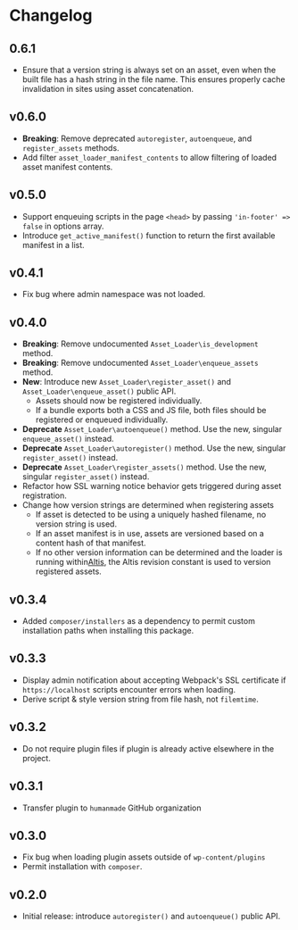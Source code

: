 # Changelog

## 0.6.1

- Ensure that a version string is always set on an asset, even when the built file has a hash string in the file name. This ensures properly cache invalidation in sites using asset concatenation.

## v0.6.0

- **Breaking**: Remove deprecated `autoregister`, `autoenqueue`, and `register_assets` methods.
- Add filter `asset_loader_manifest_contents` to allow filtering of loaded asset manifest contents.

## v0.5.0

- Support enqueuing scripts in the page `<head>` by passing `'in-footer' => false` in options array.
- Introduce `get_active_manifest()` function to return the first available manifest in a list.

## v0.4.1

- Fix bug where admin namespace was not loaded.

## v0.4.0

- **Breaking**: Remove undocumented `Asset_Loader\is_development` method.
- **Breaking**: Remove undocumented `Asset_Loader\enqueue_assets` method.
- **New**: Introduce new `Asset_Loader\register_asset()` and `Asset_Loader\enqueue_asset()` public API.
  - Assets should now be registered individually.
  - If a bundle exports both a CSS and JS file, both files should be registered or enqueued individually.
- **Deprecate** `Asset_Loader\autoenqueue()` method. Use the new, singular `enqueue_asset()` instead.
- **Deprecate** `Asset_Loader\autoregister()` method. Use the new, singular `register_asset()` instead.
- **Deprecate** `Asset_Loader\register_assets()` method. Use the new, singular `register_asset()` instead.
- Refactor how SSL warning notice behavior gets triggered during asset registration.
- Change how version strings are determined when registering assets
  - If asset is detected to be using a uniquely hashed filename, no version string is used.
  - If an asset manifest is in use, assets are versioned based on a content hash of that manifest.
  - If no other version information can be determined and the loader is running within[Altis](https://altis-dxp.com), the Altis revision constant is used to version registered assets.

## v0.3.4

- Added `composer/installers` as a dependency to permit custom installation paths when installing this package.

## v0.3.3

- Display admin notification about accepting Webpack's SSL certificate if `https://localhost` scripts encounter errors when loading.
- Derive script & style version string from file hash, not `filemtime`.

## v0.3.2

- Do not require plugin files if plugin is already active elsewhere in the project.

## v0.3.1

- Transfer plugin to `humanmade` GitHub organization

## v0.3.0

- Fix bug when loading plugin assets outside of `wp-content/plugins`
- Permit installation with `composer`.

## v0.2.0

- Initial release: introduce `autoregister()` and `autoenqueue()` public API.
